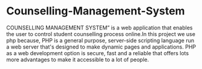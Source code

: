 # Counselling-Management-System
COUNSELLING MANAGEMENT SYSTEM” is a web application that enables the user to control student counselling process online.In this project we use php because, PHP is a general purpose, server-side scripting language run a web server that's designed to make dynamic pages and applications. PHP as a web development option is secure, fast and a reliable that offers lots more advantages to make it accessible to a lot of people.
